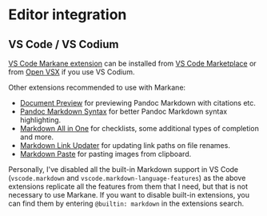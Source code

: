 # Editor integration

## VS Code / VS Codium

[VS Code Markane extension](https://github.com/garlicbreadcleric/vscode-markane) can be installed from [VS Code Marketplace](https://marketplace.visualstudio.com/items?itemName=garlicbreadcleric.markane) or from [Open VSX](https://open-vsx.org/extension/garlicbreadcleric/markane) if you use VS Codium.

Other extensions recommended to use with Markane:

- [Document Preview](https://github.com/garlicbreadcleric/vscode-document-preview) for previewing Pandoc Markdown with citations etc.
- [Pandoc Markdown Syntax](https://github.com/garlicbreadcleric/vscode-pandoc-markdown) for better Pandoc Markdown syntax highlighting.
- [Markdown All in One](https://github.com/yzhang-gh/vscode-markdown) for checklists, some additional types of completion and more.
- [Markdown Link Updater](https://github.com/mathiassoeholm/markdown-link-updater) for updating link paths on file renames.
- [Markdown Paste](https://github.com/telesoho/vscode-markdown-paste-image) for pasting images from clipboard.

Personally, I've disabled all the built-in Markdown support in VS Code (`vscode.markdown` and `vscode.markdown-language-features`) as the above extensions replicate all the features from them that I need, but that is not necessary to use Markane. If you want to disable built-in extensions, you can find them by entering `@builtin: markdown` in the extensions search.
